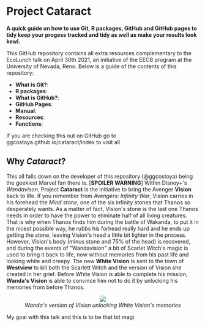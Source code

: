 # Project **Cataract**
**A quick guide on how to use Git, R packages, GitHub and GitHub pages to tidy keep your progess tracked and tidy as well as make your results look kewl.**


This GitHub repository contains all extra resources complementary to the EcoLunch talk on April 30th 2021, an initiative of the EECB program at the
University of Nevada, Reno. Below is a guide of the contents of this repository: 

- **What is Git?**: 
- **R packages**:
- **What is GitHub?**:
- **GitHub Pages**:
- **Manual**:
- **Resources**:
- **Functions**:



If you are checking this out on GitHub go to ggcostoya.github.io/cataract/index to visit all

## Why *Cataract*? 

This all falls down on the developer of this repository (@ggcostoya) being the geekiest Marvel fan there is. [**SPOILER WARNING**] Within Disney+'s *Wandavison*, Project **Cataract**  is the initiative to bring the Avenger **Vision** back to life. If you remember from *Avengers: Infinity War*, Vision carries in his forehead the *Mind stone*, one of the six infinity stones that Thanos so desperately wants. As a matter of fact, Vision's stone is the last one Thanos needs in order to have the power to eliminate half of all living creatures. That is why when Thanos finds him during the battle of Wakanda, to put it in the nicest possible way, he rubbs his forhead really hard and he ends up getting the stone, leaving Vision's head a little bit lighter in the process. However, Vision's body (minus stone and 75% of the head) is recovered, and during the events of "Wandavision" a bit of Scarlet Witch's magic is used to bring it back to life, now without memories from his past life and looking white and creepy. The new **White Vision** is sent to the town of **Westview** to kill both the Scarlett Witch and the version of Vision she created in her grief. Before White Vision is able to complete his mission, **Wanda's Vision** is able to convince him not to do it by unlocking his memories from before Thanos. 

<p align="center">
  <img src="https://internewscast.com/wp-content/uploads/2021/03/wandavision-what-exactly-happened-to-the-white-vision.jpg" />
  <br>
  <em> Wanda's version of Vision unlocking White Vision's memories </em>
</p>

My goal with this talk and this  is to be that bit magi



